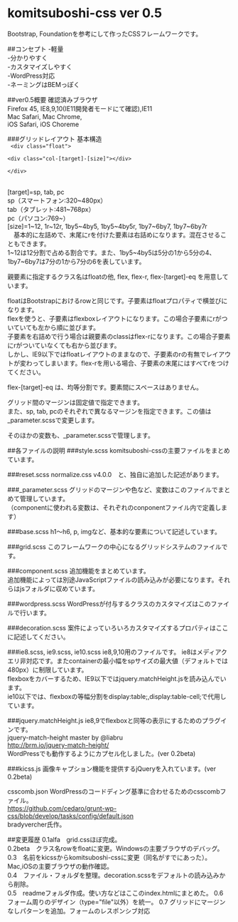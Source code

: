 # komitsuboshi-css ver 0.5
Bootstrap, Foundationを参考にして作ったCSSフレームワークです。

##コンセプト
-軽量  
-分かりやすく  
-カスタマイズしやすく  
-WordPress対応  
-ネーミングはBEMっぽく  

##ver0.5概要
確認済みブラウザ  
Firefox 45, IE8,9,10(IE11開発者モードにて確認),IE11  
Mac Safari, Mac Chrome,  
iOS Safari, iOS Choreme  

###グリッドレイアウト
基本構造  
<code>
&lt;div class="float"&gt;  
  &lt;div class="col-[target]-[size]"&gt;&lt;/div&gt;  
&lt;/div&gt;  
</code>  
[target]=sp, tab, pc  
  sp（スマートフォン:320~480px）  
  tab（タブレット:481~768px）  
  pc（パソコン:769~）  
[size]=1~12, 1r~12r, 1by5~4by5, 1by5~4by5r, 1by7~6by7, 1by7~6by7r  
　基本的に左詰めで、末尾にrを付けた要素は右詰めになります。混在させることもできます。  
 1~12は12分割で占める割合です。また、1by5~4by5は5分の1から5分の4、1by7~6by7は7分の1から7分の6を表しています。  

親要素に指定するクラス名はfloatの他, flex, flex-r, flex-[target]-eq を用意しています。  

floatはBootstrapにおけるrowと同じです。子要素はfloatプロパティで横並びになります。  
flexを使うと、子要素はflexboxレイアウトになります。この場合子要素にrがついていても左から順に並びます。  
子要素を右詰めで行う場合は親要素のclassはflex-rになります。この場合子要素にrがついていなくても右から並びます。  
しかし、IE9以下ではfloatレイアウトのままなので、子要素のrの有無でレイアウトが変わってしまいます。flex-rを用いる場合、子要素の末尾にはすべてrをつけてください。  

flex-[target]-eq は、均等分割です。要素間にスペースはありません。  

グリッド間のマージンは固定値で指定できます。  
また、sp, tab, pcのそれぞれで異なるマージンを指定できます。この値は_parameter.scssで変更します。  

そのほかの変数も、_parameter.scssで管理します。  

##各ファイルの説明
###style.scss
komitsuboshi-cssの主要ファイルをまとめています。  

###reset.scss
normalize.css v4.0.0　と、独自に追加した記述があります。  

###_parameter.scss
グリッドのマージンや色など、変数はこのファイルでまとめて管理しています。  
（componentに使われる変数は、それぞれのconponentファイル内で定義します）

###base.scss
h1～h6, p, imgなど、基本的な要素について記述しています。  

###grid.scss
このフレームワークの中心になるグリッドシステムのファイルです。  

###component.scss
追加機能をまとめています。  
追加機能によっては別途JavaScriptファイルの読み込みが必要になります。それらはjsフォルダに収めています。  

###wordpress.scss
WordPressが付与するクラスのカスタマイズはこのファイルで行います。  

###decoration.scss
案件によっていろいろカスタマイズするプロパティはここに記述してください。

###ie8.scss, ie9.scss, ie10.scss
ie8,9,10用のファイルです。
ie8はメディアクエリ非対応です。またcontainerの最小幅をspサイズの最大値（デフォルトでは480px）に制限しています。  
flexboxをカバーするため、IE9以下ではjquery.matchHeight.jsを読み込んでいます。  
ie10以下では、flexboxの等幅分割をdisplay:table;,display:table-cell;で代用しています。  

###jquery.matchHeight.js
ie8,9でflexboxと同等の表示にするためのプラグインです。  
 jquery-match-height master by @liabru  
 http://brm.io/jquery-match-height/  
WordPressでも動作するようにカプセル化しました。(ver 0.2beta)  

###kicss.js
画像キャプション機能を提供するjQueryを入れています。(ver 0.2beta)  

csscomb.json
WordPressのコードディング基準に合わせるためのcsscombファイル。  
https://github.com/cedaro/grunt-wp-css/blob/develop/tasks/config/default.json  
bradyvercher氏作。  

##変更履歴
0.1alfa　grid.cssほぼ完成。  
0.2beta　クラス名rowをfloatに変更。Windowsの主要ブラウザのデバッグ。  
0.3　名前をkicssからkomitsuboshi-cssに変更（同名がすでにあった）。Mac,iOSの主要ブラウザの動作確認。  
0.4　ファイル・フォルダを整理。decoration.scssをデフォルトの読み込みから削除。  
0.5　readmeフォルダ作成。使い方などはここのindex.htmlにまとめた。
0.6　フォーム周りのデザイン（type="file"以外）を統一。
0.7  グリッドにマージンなしパターンを追加。フォームのレスポンシブ対応